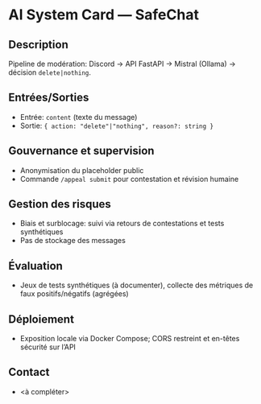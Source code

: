# AI System Card — SafeChat

## Description

Pipeline de modération: Discord → API FastAPI → Mistral (Ollama) → décision `delete|nothing`.

## Entrées/Sorties

- Entrée: `content` (texte du message)
- Sortie: `{ action: "delete"|"nothing", reason?: string }`

## Gouvernance et supervision

- Anonymisation du placeholder public
- Commande `/appeal submit` pour contestation et révision humaine

## Gestion des risques

- Biais et surblocage: suivi via retours de contestations et tests synthétiques
- Pas de stockage des messages

## Évaluation

- Jeux de tests synthétiques (à documenter), collecte des métriques de faux positifs/négatifs (agrégées)

## Déploiement

- Exposition locale via Docker Compose; CORS restreint et en-têtes sécurité sur l’API

## Contact

- <à compléter>
